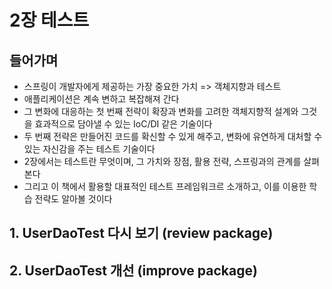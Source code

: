 # 2장 테스트

## 들어가며

- 스프링이 개발자에게 제공하는 가장 중요한 가치 => 객체지향과 테스트
- 애플리케이션은 계속 변하고 복잡해져 간다
- 그 변화에 대응하는 첫 번째 전략이 확장과 변화를 고려한 객체지향적 설계와 그것을 효과적으로 담아낼 수 있는 IoC/DI 같은 기술이다
- 두 번째 전략은 만들어진 코드를 확신할 수 있게 해주고, 변화에 유연하게 대처할 수 있는 자신감을 주는 테스트 기술이다
- 2장에서는 테스트란 무엇이며, 그 가치와 장점, 활용 전략, 스프링과의 관계를 살펴본다
- 그리고 이 책에서 활용할 대표적인 테스트 프레임워크르 소개하고, 이를 이용한 학습 전략도 알아볼 것이다

## 1. UserDaoTest 다시 보기 (review package)

## 2. UserDaoTest 개선 (improve package)